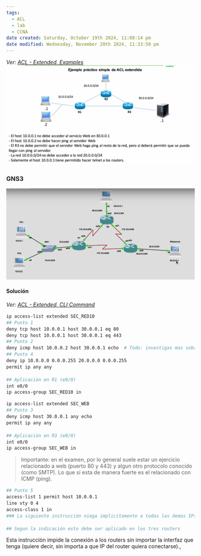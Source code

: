 ```yaml
---
tags:
  - ACL
  - lab
  - CCNA
date created: Saturday, October 19th 2024, 11:08:14 pm
date modified: Wednesday, November 20th 2024, 11:33:50 pm
---
```


_Ver: [ACL - Extended, Examples](ACL%20-%20Extended,%20Examples.md)_
![](_anexos_/Screenshot%20from%202023-12-29%2008-36-59.png)

### GNS3 
![](_anexos_/Screenshot%20from%202023-12-29%2009-37-51.png)

#### Solución

_Ver: [ACL - Extended, CLI Command](ACL%20-%20Extended,%20CLI%20Command.md)_

``` bash
ip access-list extended SEC_RED10
## Punto 1
deny tcp host 10.0.0.1 host 30.0.0.1 eq 80
deny tcp host 10.0.0.1 host 30.0.0.1 eq 443
## Punto 2
deny icmp host 10.0.0.2 host 30.0.0.1 echo  # Todo: investigas mas sobre PING echo y reply
## Punto 4
deny ip 10.0.0.0 0.0.0.255 20.0.0.0 0.0.0.255
permit ip any any

## Aplicación en R1 (e0/0)
int e0/0
ip access-group SEC_RED10 in

```


``` bash
ip access-list extended SEC_WEB
## Punto 3
deny icmp host 30.0.0.1 any echo
permit ip any any

## Aplicación en R3 (e0/0)
int e0/0
ip access-group SEC_WEB in

```

> Importante: en el examen, por lo general suele estar un ejercicio relacionado a web (puerto 80 y 443) y algun otro protocolo conocido (como SMTP). Lo que si esta de manera fuerte es el relacionado con ICMP (ping).

``` bash
## Punto 5
access-list 1 permit host 10.0.0.1
line vty 0 4
access-class 1 in
### La siguiente instrucción niega implicitamente a todas las demas IPs

## Segun la indicación esto debe ser aplicado en los tres routers
```
Esta instrucción impide la conexión a los routers sin importar la interfaz que tenga (quiere decir, sin importa a que IP del router quiera conectarse).,